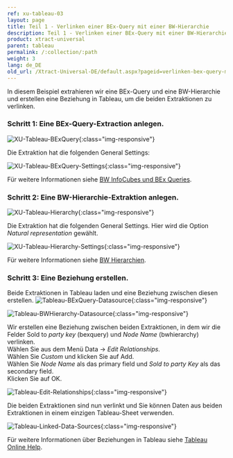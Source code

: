 ```yaml
---
ref: xu-tableau-03
layout: page
title: Teil 1 - Verlinken einer BEx-Query mit einer BW-Hierarchie
description: Teil 1 - Verlinken einer BEx-Query mit einer BW-Hierarchie
product: xtract-universal
parent: tableau
permalink: /:collection/:path
weight: 3
lang: de_DE
old_url: /Xtract-Universal-DE/default.aspx?pageid=verlinken-bex-query-mit-bw-hierarchie
---
```


In diesem Beispiel extrahieren wir eine BEx-Query und eine BW-Hierarchie und erstellen eine Beziehung in Tableau, um die beiden Extraktionen zu verlinken. 

### Schritt 1: Eine BEx-Query-Extraction anlegen.
![XU-Tableau-BExQuery](/img/content/XU-Tableau-BExQuery.png){:class="img-responsive"}

Die Extraktion hat die folgenden General Settings:

![XU-Tableau-BExQuery-Settings](/img/content/XU-Tableau-BExQuery-Settings.png){:class="img-responsive"}

Für weitere Informationen siehe [BW InfoCubes und BEx Queries](../../bw-infocubes-und-bex-queries).

### Schritt 2: Eine BW-Hierarchie-Extraktion anlegen.

![XU-Tableau-Hierarchy](/img/content/XU-Tableau-Hierarchy.png){:class="img-responsive"}

Die Extraktion hat die folgenden General Settings. Hier wird die Option *Natural representation* gewählt. 

![XU-Tableau-Hierarchy-Settings](/img/content/XU-Tableau-Hierarchy-Settings.png){:class="img-responsive"}

Für weitere Informationen siehe [BW Hierarchien](../../bw-hierarchien).


### Schritt 3: Eine Beziehung erstellen.
Beide Extraktionen in Tableau laden und eine Beziehung zwischen diesen erstellen.
![Tableau-BExQuery-Datasource](/img/content/Tableau-BExQuery-Datasource.png){:class="img-responsive"}

![Tableau-BWHierarchy-Datasource](/img/content/Tableau-BWHierarchy-Datasource.png){:class="img-responsive"}

Wir erstellen eine Beziehung zwischen beiden Extraktionen, in dem wir die Felder Sold to *party key* (bexquery) und *Node Name* (bwhierarchy) verlinken.<br>
Wählen Sie aus dem Menü Data -> *Edit Relationships*.<br>
Wählen Sie *Custom* und klicken Sie auf Add.<br>
Wählen Sie *Node Name* als das primary field und *Sold to party Key* als das secondary field.<br>
Klicken Sie auf OK.

![Tableau-Edit-Relationships](/img/content/Tableau-Edit-Relationships.png){:class="img-responsive"}

Die beiden Extraktionen sind nun verlinkt und Sie können Daten aus beiden Extraktionen in einem einzigen Tableau-Sheet verwenden. 

![Tableau-Linked-Data-Sources](/img/content/Tableau-Linked-Data-Sources.png){:class="img-responsive"}

Für weitere Informationen über Beziehungen in Tableau siehe [Tableau Online Help](https://www.tableau.com/support/online). 
